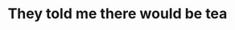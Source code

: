 ---
ee_id_show: '4508'
title: They told me there would be tea
url: art-night
live_url:
year: '2019'
venue: Art Night @ St Mary's Church
state_country: Walthamstow
type:
dates:
wwwnews:
wwweblast:
www:
pitch: "​Curated an organ night - OF BRAND NEW MUSIC - w Hampus Lindwall. Including:
  Ellen Arkbro, Pierre Bismuth, Kara-Lis Coverdale, Hanne Lippard, Haroon Mizra, Charlemagne
  Palestine, as well as world premieres by Hampus &amp; I!"
ps:
credits:
download:
layout: shows
---